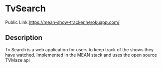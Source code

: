 # TvSearch


Public Link:https://mean-show-tracker.herokuapp.com/

## Description
  Tv Search is a web application for users to keep track of the shows they have watched. Implemented in the MEAN stack and uses the open source TVMaze api

